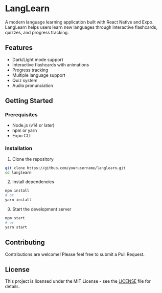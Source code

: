 # LangLearn

A modern language learning application built with React Native and Expo. LangLearn helps users learn new languages through interactive flashcards, quizzes, and progress tracking.

## Features

- Dark/Light mode support
- Interactive flashcards with animations
- Progress tracking
- Multiple language support
- Quiz system
- Audio pronunciation

## Getting Started

### Prerequisites

- Node.js (v14 or later)
- npm or yarn
- Expo CLI

### Installation

1. Clone the repository
```bash
git clone https://github.com/yourusername/langlearn.git
cd langlearn
```

2. Install dependencies
```bash
npm install
# or
yarn install
```

3. Start the development server
```bash
npm start
# or
yarn start
```

## Contributing

Contributions are welcome! Please feel free to submit a Pull Request.

## License

This project is licensed under the MIT License - see the [LICENSE](LICENSE) file for details. 